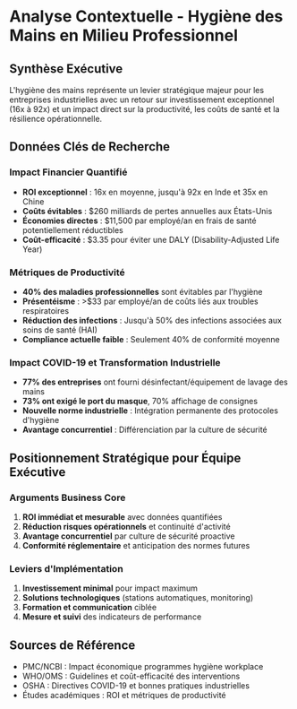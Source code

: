 # Analyse Contextuelle - Hygiène des Mains en Milieu Professionnel

## Synthèse Exécutive

L'hygiène des mains représente un levier stratégique majeur pour les entreprises industrielles avec un retour sur investissement exceptionnel (16x à 92x) et un impact direct sur la productivité, les coûts de santé et la résilience opérationnelle.

## Données Clés de Recherche

### Impact Financier Quantifié
- **ROI exceptionnel** : 16x en moyenne, jusqu'à 92x en Inde et 35x en Chine
- **Coûts évitables** : $260 milliards de pertes annuelles aux États-Unis
- **Économies directes** : $11,500 par employé/an en frais de santé potentiellement réductibles
- **Coût-efficacité** : $3.35 pour éviter une DALY (Disability-Adjusted Life Year)

### Métriques de Productivité
- **40% des maladies professionnelles** sont évitables par l'hygiène
- **Présentéisme** : >$33 par employé/an de coûts liés aux troubles respiratoires
- **Réduction des infections** : Jusqu'à 50% des infections associées aux soins de santé (HAI)
- **Compliance actuelle faible** : Seulement 40% de conformité moyenne

### Impact COVID-19 et Transformation Industrielle
- **77% des entreprises** ont fourni désinfectant/équipement de lavage des mains
- **73% ont exigé le port du masque**, 70% affichage de consignes
- **Nouvelle norme industrielle** : Intégration permanente des protocoles d'hygiène
- **Avantage concurrentiel** : Différenciation par la culture de sécurité

## Positionnement Stratégique pour Équipe Exécutive

### Arguments Business Core
1. **ROI immédiat et mesurable** avec données quantifiées
2. **Réduction risques opérationnels** et continuité d'activité
3. **Avantage concurrentiel** par culture de sécurité proactive
4. **Conformité réglementaire** et anticipation des normes futures

### Leviers d'Implémentation
1. **Investissement minimal** pour impact maximum
2. **Solutions technologiques** (stations automatiques, monitoring)
3. **Formation et communication** ciblée
4. **Mesure et suivi** des indicateurs de performance

## Sources de Référence
- PMC/NCBI : Impact économique programmes hygiène workplace
- WHO/OMS : Guidelines et coût-efficacité des interventions
- OSHA : Directives COVID-19 et bonnes pratiques industrielles
- Études académiques : ROI et métriques de productivité